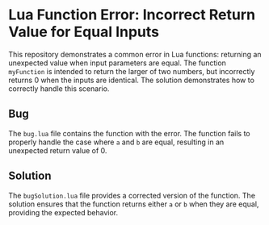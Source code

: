 # Lua Function Error: Incorrect Return Value for Equal Inputs

This repository demonstrates a common error in Lua functions: returning an unexpected value when input parameters are equal.  The function `myFunction` is intended to return the larger of two numbers, but incorrectly returns 0 when the inputs are identical.  The solution demonstrates how to correctly handle this scenario.

## Bug

The `bug.lua` file contains the function with the error.  The function fails to properly handle the case where `a` and `b` are equal, resulting in an unexpected return value of 0.

## Solution

The `bugSolution.lua` file provides a corrected version of the function.  The solution ensures that the function returns either `a` or `b` when they are equal, providing the expected behavior.